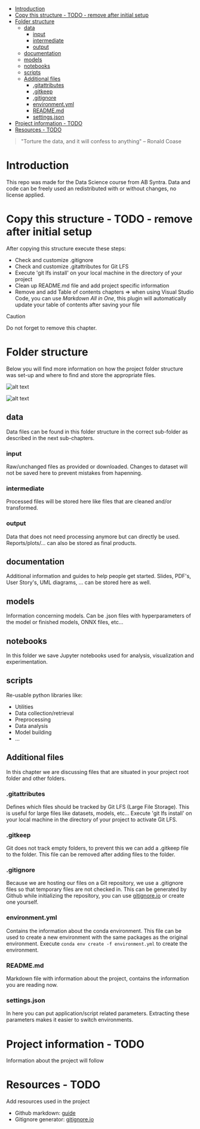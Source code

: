 <!-- TOC -->
* [Introduction](#introduction)
* [Copy this structure - TODO - remove after initial setup](#copy-this-structure---todo---remove-after-initial-setup)
* [Folder structure](#folder-structure)
  * [data](#data)
    * [input](#input)
    * [intermediate](#intermediate)
    * [output](#output)
  * [documentation](#documentation)
  * [models](#models)
  * [notebooks](#notebooks)
  * [scripts](#scripts)
  * [Additional files](#additional-files)
    * [.gitattributes](#gitattributes)
    * [.gitkeep](#gitkeep)
    * [.gitignore](#gitignore)
    * [environment.yml](#environmentyml)
    * [README.md](#readmemd)
    * [settings.json](#settingsjson)
* [Project information - TODO](#project-information---todo)
* [Resources - TODO](#resources---todo)
<!-- TOC -->

> "Torture the data, and it will confess to anything" – Ronald Coase

# Introduction
This repo was made for the Data Science course from AB Syntra.
Data and code can be freely used an redistributed with or without changes, no license applied.

# Copy this structure - TODO - remove after initial setup
After copying this structure execute these steps:

- Check and customize .gitignore
- Check and customize .gitattributes for Git LFS
- Execute 'git lfs install' on your local machine in the directory of your project
- Clean up README.md file and add project specific information
- Remove and add Table of contents chapters => when using Visual Studio Code, you can use *Markdown All in One*, this plugin will automatically update your table of contents after saving your file

> [!CAUTION]
> Do not forget to remove this chapter.

# Folder structure
Below you will find more information on how the project folder structure was set-up and where to find and store the appropriate files.

![alt text](images/folder-structure.png "Folder structure image 1")

![alt text](images/folder-structure-2.png "Folder structure image 2")

## data
Data files can be found in this folder structure in the correct sub-folder as described in the next sub-chapters.

### input
Raw/unchanged files as provided or downloaded.
Changes to dataset will not be saved here to prevent mistakes from hapenning.

### intermediate
Processed files will be stored here like files that are cleaned and/or transformed.

### output
Data that does not need processing anymore but can directly be used.
Reports/plots/... can also be stored as final products.

## documentation
Additional information and guides to help people get started.
Slides, PDF's, User Story's, UML diagrams, ... can be stored here as well.

## models
Information concerning models. Can be .json files with hyperparameters of the model or finished models, ONNX files, etc...

## notebooks
In this folder we save Jupyter notebooks used for analysis, visualization and experimentation.

## scripts
Re-usable python libraries like:

- Utilities
- Data collection/retrieval
- Preprocessing
- Data analysis
- Model building
- ...

 ## Additional files
 In this chapter we are discussing files that are situated in your project root folder and other folders.

### .gitattributes
Defines which files should be tracked by Git LFS (Large File Storage).
This is useful for large files like datasets, models, etc...
Execute 'git lfs install' on your local machine in the directory of your project to activate Git LFS.

### .gitkeep
Git does not track empty folders, to prevent this we can add a .gitkeep file to the folder.
This file can be removed after adding files to the folder.

### .gitignore
Because we are hosting our files on a Git repository, we use a .gitignore files so that temporary files are not checked in.
This can be generated by Github while initializing the repository, you can use [gitignore.io](https://www.toptal.com/developers/gitignore/) or create one yourself. 

### environment.yml
Contains the information about the conda environment.
This file can be used to create a new environment with the same packages as the original environment.
Execute `conda env create -f environment.yml` to create the environment.

### README.md
Markdown file with information about the project, contains the information you are reading now.

 ### settings.json
 In here you can put application/script related parameters.
 Extracting these parameters makes it easier to switch environments.


 # Project information - TODO
 Information about the project will follow

 # Resources - TODO
 Add resources used in the project

 - Github markdown: [guide](https://docs.github.com/en/get-started/writing-on-github/getting-started-with-writing-and-formatting-on-github/basic-writing-and-formatting-syntax)
 - Gitignore generator: [gitignore.io](https://www.toptal.com/developers/gitignore/)